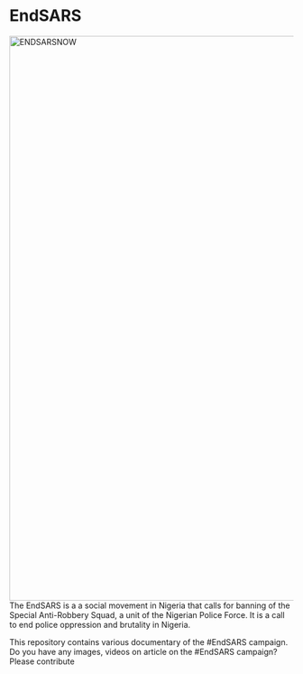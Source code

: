 # EndSARS
<img src='https://github.com/motunrayokoyejo/EndSARS/blob/main/images/endsars13.jfif' alt='ENDSARSNOW' width='1000'>
The EndSARS is a a social movement in Nigeria that calls for banning of the Special Anti-Robbery Squad, a unit of the Nigerian Police Force. It is a call to end police oppression and brutality in Nigeria.

This repository contains various documentary of the #EndSARS campaign. Do you have any images, videos on article on the #EndSARS campaign? Please contribute 
